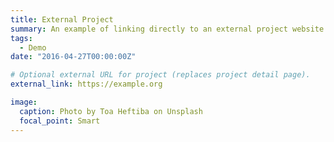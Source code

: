 ```yaml
---
title: External Project
summary: An example of linking directly to an external project website using `external_link`.
tags:
  - Demo
date: "2016-04-27T00:00:00Z"

# Optional external URL for project (replaces project detail page).
external_link: https://example.org

image:
  caption: Photo by Toa Heftiba on Unsplash
  focal_point: Smart
---
```

